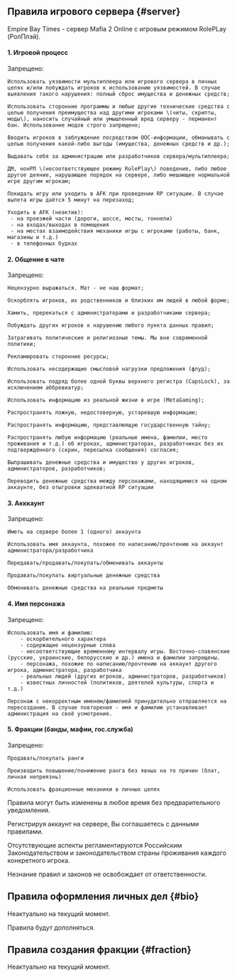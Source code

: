## Правила игрового сервера {#server}

Empire Bay Times - сервер Mafia 2 Online с игровым режимом RolePLay \(РолПлэй\).

#### 1. Игровой процесс

Запрещено:

    Использовать уязвимости мультиплеера или игрового сервера в личных целях и/или побуждать игроков к использованию уязвимостей. В случае выявления такого нарушения: полный сброс имущества и денежных средств;

    Использовать сторонние программы и любые другие технические средства с целью получения преимущества над другими игроками \(читы, скрипты, моды\), наносить случайный или умышленный вред серверу - перманент бан. Использование модов строго запрещено;

    Вводить игроков в заблуждение посредством OOC-информации, обманывать с целью получения какой-либо выгоды (имущества, денежных средств и др.);

    Выдавать себя за администрацию или разработчиков сервера/мультиплеера;

    ДМ, нонРП \(несоответствующее режиму RolePlay\) поведение, либо любое другое деяние, нарушающее порядок на сервере, либо мешающее нормальной игре другим игрокам;

    Покидать игру или уходить в AFK при проведении RP ситуации. В случае вылета игры даётся 5 минут на перезаход;

    Уходить в AFK (неактив):
     - на проезжей части (дороги, шоссе, мосты, тоннели)
     - на входах/выходах в помещения
     - на местах взаимодействия механики игры с игроками (работы, банк, магазины и т.д.)
     - в телефонных будках

#### 2. Общение в чате

Запрещено:

    Нецензурно выражаться. Мат - не наш формат;

    Оскорблять игроков, их родственников и близких им людей в любой форме;

    Хамить, пререкаться с администраторами и разработчиками сервера;

    Побуждать других игроков к нарушению любого пункта данных правил;

    Затрагивать политические и религиозные темы. Мы вне современной политики;

    Рекламировать сторонние ресурсы;

    Использовать несодержащие смысловой нагрузки предложения (флуд);

    Использовать подряд более одной буквы верхнего регистра (CapsLock), за исключением аббревиатур;

    Использовать информацию из реальной жизни в игре (MetaGaming);

    Распространять ложную, недостоверную, устаревшую информацию;

    Распространять информацию, представлюящую государственную тайну;

    Распространять любую информацию (реальные имена, фамилии, место проживания и т.д.) об игроках, администраторах, разработчиках без их подтверждённого (скрин, пересылка сообщения) согласия;

    Выпрашивать денежные средства и имущество у других игроков, администраторов, разработчиков;

    Переводить денежные средства между персонажами, находящимися на одном аккаунте, без отыгровки адекватной RP ситуации

#### 3. Акккаунт

Запрещено:

    Иметь на сервере более 1 (одного) аккаунта

    Использовать имя аккаунта, похожее по написанию/прочтению на аккаунт администратора/разработчика

    Передавать/продавать/покупать/обменивать аккаунты

    Продавать/покупать виртуальные денежные средства

    Обменивать денежные средства на реальные предметы


#### 4. Имя персонажа

Запрещено:

    Использовать имя и фамилию:
        - оскорбительного характера
        - содержащие нецензурные слова
        - несоответствующие временному интервалу игры. Восточно-славянские (русские, украинские, белорусские и др.) имена и фамилии запрещены.
        - персонажа, похожие по написанию/прочтению на аккаунт другого игрока, администратора, разработчика
        - реальных людей (других игроков, администраторов, разработчиков)
        - известных личностей (политиков, деятелей культуры, спорта и т.д.)

    Персонаж с некорректным именем/фамилией принудительно отправляется на пересоздание. В случае повторения - имя и фамилию устанавливает администрация на своё усмотрение.

#### 5. Фракции (банды, мафии, гос.служба)
Запрещено:


    Продавать/покупать ранги

    Производить повышение/понижение ранга без явных на то причин (блат, личная неприязнь)

    Использовать фракционные механики в личных целях

Правила могут быть изменены в любое время без предварительного уведомления.

Регистрируя аккаунт на сервере, Вы соглашаетесь с данными правилами.

Отсутствующие аспекты регламентируются Российским Законодательством и законодательством страны проживания каждого конкретного игрока.

Незнание правил и законов не освобождает от ответственности.

## Правила оформления личных дел {#bio}

Неактуально на текущий момент.
<!--
**1. Заголовок темы:**

* должен быть в формате Имя Фамилия, например Stuart Booker;
* точка в конце заголовка НЕ ставится;
* лишней информации в заголовке быть не должно.

**2. Заголовки в тексте:**

* размер шрифта: 14;
* цвет шрифта: автоматически \(либо свой цвет, кроме кислотных, иначе биография не будет одобрена\);
* начертание: полужирное;
* выравнивание: по центру.

**3. Текст**

* размер шрифта: 12;
* цвет шрифта: автоматически \(НЕ белый\);
* начертание: обычное;
* выравнивание: по левому краю.
* подпункты необходимо выделять полужирным, например: Телосложение: худощавое
* пробел ставится после знаков препинания, а НЕ перед ними.
 -->

Правила будут дополняться.


## Правила создания фракции {#fraction}

Неактуально на текущий момент.
<!-- Информация находится [здесь](/dopinfo/createfraction.md). -->





